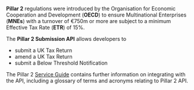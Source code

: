 **Pillar 2** regulations were introduced by the Organisation for Economic Cooperation and Development (**OECD**) to ensure Multinational Enterprises (**MNEs**) with a turnover of €750m or more are subject to a minimum Effective Tax Rate (**ETR**) of 15%.

The **Pillar 2 Submission API** allows developers to 
 - submit a UK Tax Return
 - amend a UK Tax Return
 - submit a Below Threshold Notification

The Pillar 2 [Service Guide](https://developer.development.tax.service.gov.uk/guides/pillar2-service-guide/) contains further information on integrating with the API, including a glossary of terms and acronyms relating to Pillar 2 API.

